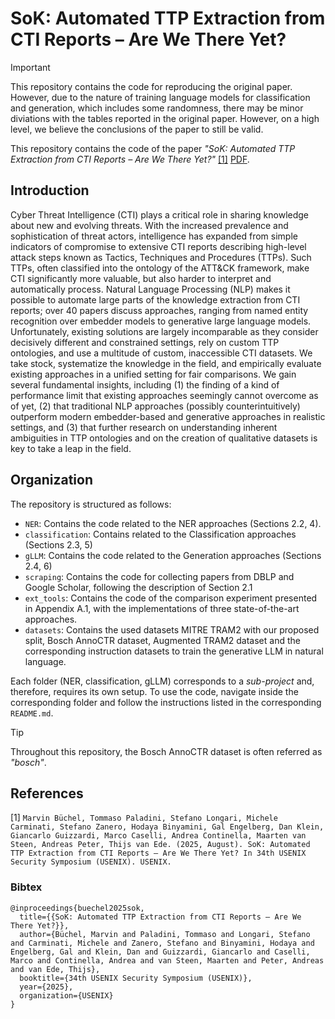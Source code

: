 # SoK: Automated TTP Extraction from CTI Reports – Are We There Yet?

> [!IMPORTANT]  
> This repository contains the code for reproducing the original paper. However, due to the nature of training language models for classification and generation, which includes some randomness, there may be minor diviations with the tables reported in the original paper. However, on a high level, we believe the conclusions of the paper to still be valid.

This repository contains the code of the paper *"SoK: Automated TTP Extraction from CTI Reports – Are We There Yet?"* [[1]](#references) [PDF](https://thijsvane.de/static/homepage/papers/SoK_Automated_TTP_Extraction_from_CTI_Reports-Are_We_There_Yet.pdf). 

## Introduction
Cyber Threat Intelligence (CTI) plays a critical role in sharing knowledge about new and evolving threats.
With the increased prevalence and sophistication of threat actors, intelligence has expanded from simple indicators of compromise to extensive CTI reports describing high-level attack steps known as Tactics, Techniques and Procedures (TTPs).
Such TTPs, often classified into the ontology of the ATT&CK framework, make CTI significantly more valuable, but also harder to interpret and automatically process.
Natural Language Processing (NLP) makes it possible to automate large parts of the knowledge extraction from CTI reports; over 40 papers discuss approaches, ranging from named entity recognition over embedder models to generative large language models. Unfortunately, existing solutions are largely incomparable as they consider decisively different and constrained settings, rely on custom TTP ontologies, and use a multitude of custom, inaccessible CTI datasets.
We take stock, systematize the knowledge in the field, and empirically evaluate existing approaches in a unified setting for fair comparisons. We gain several fundamental insights, including (1) the finding of a kind of performance limit that existing approaches seemingly cannot overcome as of yet, (2) that traditional NLP approaches (possibly counterintuitively) outperform modern embedder-based and generative approaches in realistic settings, and (3) that further research on understanding inherent ambiguities in TTP ontologies and on the creation of qualitative datasets is key to take a leap in the field.

## Organization
The repository is structured as follows:  
* `NER`: Contains the code related to the NER approaches (Sections 2.2, 4).
* `classification`: Contains related to the Classification approaches (Sections 2.3, 5)
* `gLLM`: Contains the code related to the Generation approaches (Sections 2.4, 6)
* `scraping`: Contains the code for collecting papers from DBLP and Google Scholar, following the description of Section 2.1
* `ext_tools`: Contains the code of the comparison experiment presented in Appendix A.1, with the implementations of three state-of-the-art approaches.
* `datasets`: Contains the used datasets MITRE TRAM2 with our proposed split, Bosch AnnoCTR dataset, Augmented TRAM2 dataset and the corresponding instruction datasets to train the generative LLM in natural language.

Each folder (NER, classification, gLLM) corresponds to a *sub-project* and, therefore, requires its own setup. To use the code, navigate inside the corresponding folder and follow the instructions listed in the corresponding `README.md`.

> [!TIP]
> Throughout this repository, the Bosch AnnoCTR dataset is often referred as *"bosch"*.


## References
[1] `Marvin Büchel, Tommaso Paladini, Stefano Longari, Michele Carminati, Stefano Zanero, Hodaya Binyamini, Gal Engelberg, Dan Klein, Giancarlo Guizzardi, Marco Caselli, Andrea Continella, Maarten van Steen, Andreas Peter, Thijs van Ede. (2025, August). SoK: Automated TTP Extraction from CTI Reports – Are We There Yet? In 34th USENIX Security Symposium (USENIX). USENIX.`

### Bibtex
```
@inproceedings{buechel2025sok,
  title={{SoK: Automated TTP Extraction from CTI Reports – Are We There Yet?}},
  author={Büchel, Marvin and Paladini, Tommaso and Longari, Stefano and Carminati, Michele and Zanero, Stefano and Binyamini, Hodaya and Engelberg, Gal and Klein, Dan and Guizzardi, Giancarlo and Caselli, Marco and Continella, Andrea and van Steen, Maarten and Peter, Andreas and van Ede, Thijs},
  booktitle={34th USENIX Security Symposium (USENIX)},
  year={2025},
  organization={USENIX}
}
```
